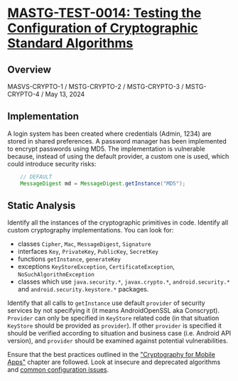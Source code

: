 # [MASTG-TEST-0014: Testing the Configuration of Cryptographic Standard Algorithms](https://mas.owasp.org/MASTG/tests/android/MASVS-CRYPTO/MASTG-TEST-0014)

## Overview
MASVS-CRYPTO-1 / MSTG-CRYPTO-2 / MSTG-CRYPTO-3 / MSTG-CRYPTO-4 / May 13, 2024

## Implementation

A login system has been created where credentials (Admin, 1234) are stored in shared preferences. A password manager has been implemented to encrypt passwords using MD5. The implementation is vulnerable because, instead of using the default provider, a custom one is used, which could introduce security risks:
```java
    // DEFAULT
    MessageDigest md = MessageDigest.getInstance("MD5"); 
```

## Static Analysis
Identify all the instances of the cryptographic primitives in code. Identify all custom cryptography implementations. You can look for:

- classes `Cipher`, `Mac`, `MessageDigest`, `Signature`
- interfaces `Key`, `PrivateKey`, `PublicKey`, `SecretKey`
- functions `getInstance`, `generateKey`
- exceptions `KeyStoreException`, `CertificateException`, `NoSuchAlgorithmException`
- classes which use `java.security.*`, `javax.crypto.*`, `android.security.*` and `android.security.keystore.*` packages.

Identify that all calls to `getInstance` use default `provider` of security services by not specifying it (it means AndroidOpenSSL aka Conscrypt). `Provider` can only be specified in `KeyStore` related code (in that situation `KeyStore` should be provided as `provider`). If other `provider` is specified it should be verified according to situation and business case (i.e. Android API version), and `provider` should be examined against potential vulnerabilities.

Ensure that the best practices outlined in the ["Cryptography for Mobile Apps"](https://github.com/google/android-emulator-container-scripts) chapter are followed. Look at insecure and deprecated algorithms and [common configuration issues](https://github.com/google/android-emulator-container-scripts).
